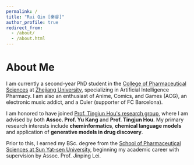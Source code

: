 ```yaml
---
permalink: /
title: "Rui Qin [秦睿]"
author_profile: true
redirect_from: 
  - /about/
  - /about.html
---
```


About Me
======
I am currently a second-year PhD student in the [College of Pharmaceutical Sciences](http://cpsen.zju.edu.cn/) at [Zhejiang University](https://www.zju.edu.cn/), specializing in Artificial Intelligence Pharmacy. I am also an enthusiast of Anime, Comics, and Games (ACG), an electronic music addict, and a Culer (supporter of FC Barcelona).

I am honored to have joined [Prof. Tingjun Hou's research group](http://cadd.zju.edu.cn/en), where I am advised by both **Assoc. Prof. Yu Kang** and **Prof. Tingjun Hou**. My primary research interests include **cheminformatics**, **chemical language models** and application of **generative models in drug discovery**. 

Prior to this, I earned my BSc. degree from the [School of Pharmaceutical Sciences at Sun Yat-sen University](https://sps.sysu.edu.cn/), beginning my academic career with supervision by Assoc. Prof. Jinping Lei.